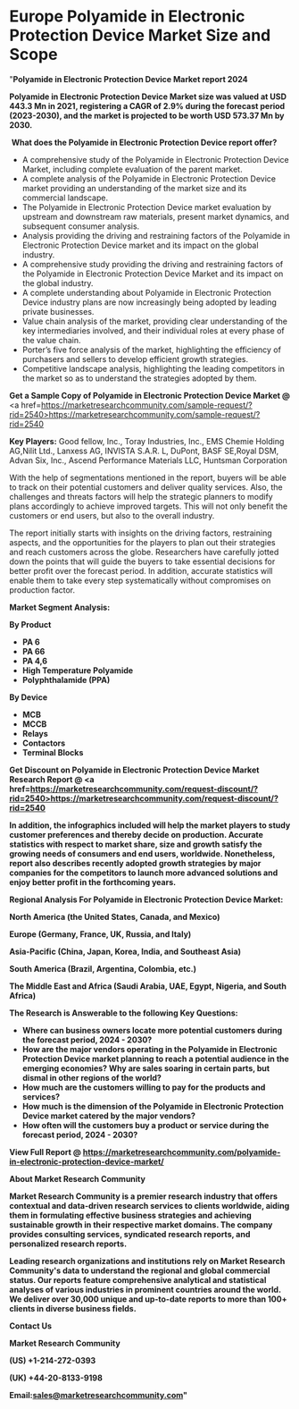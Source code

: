 # Europe Polyamide in Electronic Protection Device Market Size and Scope 
"<strong>Polyamide in Electronic Protection Device Market report 2024</strong>

<strong>Polyamide in Electronic Protection Device Market size was valued at USD 443.3 Mn in 2021, registering a CAGR of 2.9% during the forecast period (2023-2030), and the market is projected to be worth USD 573.37 Mn by 2030.</strong>

 <strong><b>What does the Polyamide in Electronic Protection Device report offer?</b></strong>
<ul>
  <li>A comprehensive study of the Polyamide in Electronic Protection Device Market, including complete evaluation of the parent market.</li>
  <li>A complete analysis of the Polyamide in Electronic Protection Device market providing an understanding of the market size and its commercial landscape.</li>
  <li>The Polyamide in Electronic Protection Device market evaluation by upstream and downstream raw materials, present market dynamics, and subsequent consumer analysis.</li>
  <li>Analysis providing the driving and restraining factors of the Polyamide in Electronic Protection Device market and its impact on the global industry.</li>
  <li>A comprehensive study providing the driving and restraining factors of the Polyamide in Electronic Protection Device Market and its impact on the global industry.</li>
  <li>A complete understanding about Polyamide in Electronic Protection Device industry plans are now increasingly being adopted by leading private businesses.</li>
  <li>Value chain analysis of the market, providing clear understanding of the key intermediaries involved, and their individual roles at every phase of the value chain.</li>
  <li>Porter’s five force analysis of the market, highlighting the efficiency of purchasers and sellers to develop efficient growth strategies.</li>
  <li>Competitive landscape analysis, highlighting the leading competitors in the market so as to understand the strategies adopted by them.</li>
</ul>

<strong>Get a Sample Copy of Polyamide in Electronic Protection Device Market @ </strong><a href=https://marketresearchcommunity.com/sample-request/?rid=2540><u>https://marketresearchcommunity.com/sample-request/?rid=2540</u></a>

<strong>Key Players:</strong> 
Good fellow, Inc., Toray Industries, Inc., EMS Chemie Holding AG,Nilit Ltd., Lanxess AG, INVISTA S.A.R. L, DuPont, BASF SE,Royal DSM, Advan Six, Inc., Ascend Performance Materials LLC, Huntsman Corporation

With the help of segmentations mentioned in the report, buyers will be able to track on their potential customers and deliver quality services. Also, the challenges and threats factors will help the strategic planners to modify plans accordingly to achieve improved targets. This will not only benefit the customers or end users, but also to the overall industry.

The report initially starts with insights on the driving factors, restraining aspects, and the opportunities for the players to plan out their strategies and reach customers across the globe. Researchers have carefully jotted down the points that will guide the buyers to take essential decisions for better profit over the forecast period. In addition, accurate statistics will enable them to take every step systematically without compromises on production factor.

<strong>Market Segment Analysis:</strong>


<strong><strong>By Product</strong></h4>
<ul>
 	<li>PA 6</li>
 	<li>PA 66</li>
 	<li>PA 4,6</li>
 	<li>High Temperature Polyamide</li>
 	<li>Polyphthalamide (PPA)</li>
</ul>
<strong><strong>By Device</strong></h4>
<ul>
 	<li>MCB</li>
 	<li>MCCB</li>
 	<li>Relays</li>
 	<li>Contactors</li>
 	<li>Terminal Blocks</li>
</ul>

<strong>Get Discount on Polyamide in Electronic Protection Device Market Research Report @ </b></strong><a href=https://marketresearchcommunity.com/request-discount/?rid=2540><u>https://marketresearchcommunity.com/request-discount/?rid=2540</u></a>

In addition, the infographics included will help the market players to study customer preferences and thereby decide on production. Accurate statistics with respect to market share, size and growth satisfy the growing needs of consumers and end users, worldwide. Nonetheless, report also describes recently adopted growth strategies by major companies for the competitors to launch more advanced solutions and enjoy better profit in the forthcoming years.

<strong>Regional Analysis For Polyamide in Electronic Protection Device Market:</strong>

<strong>North America</strong> (the United States, Canada, and Mexico)

<strong>Europe</strong> (Germany, France, UK, Russia, and Italy)

<strong>Asia-Pacific</strong> (China, Japan, Korea, India, and Southeast Asia)

<strong>South America</strong> (Brazil, Argentina, Colombia, etc.)

<strong>The Middle East and Africa</strong> (Saudi Arabia, UAE, Egypt, Nigeria, and South Africa)

<strong>The Research is Answerable to the following Key Questions:</strong>
<ul>
 	<li>Where can business owners locate more potential customers during the forecast period, 2024 - 2030?</li>
 	<li>How are the major vendors operating in the Polyamide in Electronic Protection Device market planning to reach a potential audience in the emerging economies? Why are sales soaring in certain parts, but dismal in other regions of the world?</li>
 	<li>How much are the customers willing to pay for the products and services?</li>
 	<li>How much is the dimension of the Polyamide in Electronic Protection Device market catered by the major vendors?</li>
 	<li>How often will the customers buy a product or service during the forecast period, 2024 - 2030?</li>
</ul>

<strong>View Full Report @</strong> <a href=https://marketresearchcommunity.com/polyamide-in-electronic-protection-device-market/>https://marketresearchcommunity.com/polyamide-in-electronic-protection-device-market/</a>

<strong>About Market Research Community</strong>

Market Research Community is a premier research industry that offers contextual and data-driven research services to clients worldwide, aiding them in formulating effective business strategies and achieving sustainable growth in their respective market domains. The company provides consulting services, syndicated research reports, and personalized research reports.

Leading research organizations and institutions rely on Market Research Community's data to understand the regional and global commercial status. Our reports feature comprehensive analytical and statistical analyses of various industries in prominent countries around the world. We deliver over 30,000 unique and up-to-date reports to more than 100+ clients in diverse business fields.

<strong>Contact Us</strong>

<strong>Market Research Community</strong>

(US) +1-214-272-0393

(UK) +44-20-8133-9198

<strong>Email:</strong>sales@marketresearchcommunity.com"
